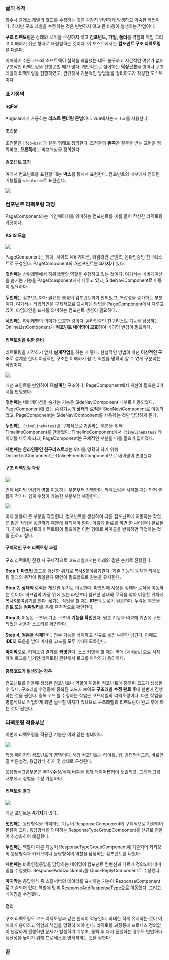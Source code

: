 ### 글의 목적
함수나 클래스 레벨의 코드를 수정하는 것은 굉장히 빈번하게 발생하고 익숙한 작업이다.
하지만 구조 레벨을 수정하는 것은 빈번하지 않고 큰 비용이 발생하는 작업이다.

**구조 리펙토링**은 상태와 로직을 수정하지 않고
**컴포넌트, 파일, 폴더**를 역할과 책임 그리고 이해하기 쉬운 형태로 재정렬하는 것이다.
이 포스트에서는 **컴포넌트 구조 리펙토링**을 다룬다.

이해하기 쉬운 코드와 소프트웨어 철학을 학습했는 데도 불구하고 시간적인 여유가 없어
구조적인 리펙토링을 진행못할 때가 많다.
개인적으로 싫어하는 **탁상곤론**을 벗어나 구조레벨의 리펙토링을 진행하였고,
관련해서 기본적인 방법들을 정리하고자 작성한 포스트이다.

### 표기정의
#### ngFor
Angular에서 사용하는 **리스트 렌더링 문법**이다. vue에서는 `v-for`를 사용한다.

#### 조건문
조건문은 `[foo=bar]`과 같은 형태로 정의한다.
조건문의 **왼쪽**은 질문을 받는 표현을 정의하고, **오른쪽**에는 비교대상을 정의한다.

#### 컴포넌트 표기
여기서 컴포넌트를 표현할 때는 **박스**를 통해서 표현한다. 컴포넌트의 내부에서 정의된 기능들을 `<feature>`로 표현한다.

![](https://chodragon9.github.io/assets/img/structure-refactoring/1.png)

### 컴포넌트 리펙토링 과정
PageComponent라는 메인페이지를 의미하는 컴포넌트를 예를 들어 작성한 리펙토링 과정이다.

#### AS IS 모습
![](https://chodragon9.github.io/assets/img/structure-refactoring/2.png)

PageComponent는 헤더, 사이드 네비게이션, 타임라인 콘텐츠, 온라인중인 친구리스트로 구성된다.
PageComponent의 개선포인트는 **3가지**가 있다.

**첫번째**는 상위레벨에서 하위레벨의 역할을 수행하고 있는 것이다.
여기서는 네비게이션을 숨기는 기능을 PageComponent에서 다루고 있고, SideNaviComponent로 이동이 필요하다.

**두번째**는 컴포넌트화가 필요한 볼륨이 컴포넌트화가 안되있고, 복잡성을 증가하는 부분이다.
여기서는 타임라인을 구체적으로 표시하는 방법을 PageComponent에서 다루고 있어,
타임라인을 표시를 의미하는 컴포넌트 생성이 필요하다.

**세번째**는 하위레벨의 의미가 모호한 것이다.
온라인중인 친구리스트 기능을 담당하는 OnlineListComponent가 **컴포넌트 네이밍이 모호**하여 네이밍 변경이 필요하다.

#### 리펙토링을 위한 준비
리펙토링을 시작하기 앞서 **설계작업**을 하는 게 좋다. 현실적인 방법이 아닌 **이상적인 구조**로 설계를 한다.
이상적인 구조는 이해하기 쉽고, 역할을 명확히 알 수 있게 구분하는 작업이다.

![](https://chodragon9.github.io/assets/img/structure-refactoring/3.png)

개선 포인트를 반영하여 **재설계**한 구조이다.
PageComponent에서 개선이 필요한 3가지를 반영했다.

**첫번째**는 네비게이션을 숨기는 기능은 SideNaviComponent 내부로 이동되었다.
PageComponent에 있는 숨김기능의 **상태**와 **로직**을 SideNaviComponent로 이동되었고,
PageComponent는 SideNaviComponent를 사용하는 것만 담당하게 된다.

**두번째**는 `{timelineDatas}`를 구체적으로 기술하는 부분을 위해 TimelineComponent를 만들었다.
TimelineComponent에서 `{timelineDatas}` 데이터를 다루게 되고,
PageComponent는 구체적인 부분을 다룰 필요가 없어졌다. 

**세번째**는 **온라인중인 친구리스트**라는 의미를 명확히 하기 위해
OnlineListComponent는 OnlineFriendsComponent으로 네이밍이 변경됬다.

#### 구조 리펙토링 과정
![](https://chodragon9.github.io/assets/img/structure-refactoring/4.png)

먼제 네이밍 변경과 역할 이동하는 부분부터 진행한다.
리펙토링을 시작할 때는 먼저 볼륨이 작거나 쉽게 수정이 가능한 부분부터 해결한다.

![](https://chodragon9.github.io/assets/img/structure-refactoring/5.png)

이제 볼륨이 큰 부분을 작업한다. 컴포넌트를 생성하여 다른 컴포넌트에 이동하는 작업은 많은 작업을 동반하기 때문에 유의해야 한다.
이렇게 완료를 하면 한 싸이클이 완료된다. 하위 컴포넌트의 리펙토링이 필요하면 이런 형태로 싸이클을 반복하면 작업하는 것을 권하고 싶다.

#### 구체적인 구조 리펙토링 과정
구조 리펙토링 진행 시 구체적으로 코드레벨에서는 아래와 같은 순서로 진행된다.

**Step 1**, **마크업** 코드를 개선한 위치로 복사&붙여넣기한다.
기존 기능의 동작과 리펙토링 결과의 동작이 동일한지 확인이 필요함으로 원본을 유지한다.

**Step 2**, **상태와 로직**을 개선한 위치로 이동한다.
마크업에 사용된 상태와 로직을 이동하는 것이다.
마크업의 가장 위에 있는 라인부터 필요한 상태와 로직을 찾아 이동할 위치에 복사&붙여넣기를 한다.
옮기는 작업을 할 때는 **IDE**의 도움이 필요하다. 누락된 부분을 **린트 또는 컴파일러**를 통해 즉각적으로 확인한다.

**Step 3**, 이동된 구조와 기존 구조의 **기능을 확인**한다.
원본 기능과 비교해 기존에 구현되었던 사용자 스토리를 확인한다.

**Step 4**, **원본을 삭제**한다. 원본 기능을 삭제하고 신규로 옮긴 부분만 남긴다.
이때도 **IDE**의 도움을 받아 미사용 코드를 모두 삭제하도록한다.

**마지막**으로, 리펙토링 결과를 **커밋**한다. 
소스 커밋을 할 때는 앞에 `[리펙토링]`으로 시작하여 로그를 남기면 리펙토링 관련해서 로그를 파악하기 용이하다.
   
#### 중복코드가 발생되는 경우
컴포넌트를 만들때 생성된 컴포넌트나 역할이 이동된 컴포넌트에 중복된 코드가 생성될 수 있다.
구조레벨 수정중에 중복된 코드가 보여도 **구조레벨 수정 완료 후**에 한번에 진행하는 것을 권한다.
중복 코드를 수정하는 작업은 코드레벨의 리펙토링이다.
다른 작업을 병렬적으로 작업하게 되면 실수할 여지가 있으므로 구조레벨의 리펙토링이 완료 후에 하는 것이 권한다.

### 리펙토링 적용부분
이번에 리펙토링을 적용된 기능은 이와 같은 형태이다.

![](https://chodragon9.github.io/assets/img/structure-refactoring/6.png)

특정 페이지의 컴포넌트의 영역이다. 해당 컴포넌트는 타이틀, 탭, 응답형식그룹, 바로연결 버튼설정, 응답형식 추가 및 상태로 구성된다.

응답형식그룹부분은 추가/수정/삭제 버튼을 통해 레이어팝업이 노출되고,
그룹과 그룹내부에서 정렬을 수정 가능하다.

#### 리펙토링 결과
![](https://chodragon9.github.io/assets/img/structure-refactoring/7.png)

개선 포인트는 **4가지**가 있다.

**첫번째**는 응답형식을 의미하는 기능이 ResponseComponent에 구체적으로 기술되어 볼륨이 크다. 응답형식을 의미하는 ResponseTypeGroupComponent를 신규로 만들어 추상화하여 해결했다.

**두번째**는 역할이 다른 기능이 ResponseTypeGroupComponent에 기술되어 카카오톡 응답형식과 카카오미니 응답형식의 역할을 담당하는 컴포넌트를 나눴다.

**세번째**는 바로연결응답을 담당하는 네이밍이 컴포넌트 컨벤션과 다르게 정의되어 네미밍을 수정했다. ResponseAddQuickreply를 QuickReplyComponent로 수정했다.

**마지막**는 응답형식 중 스킬서버의 데이터를 표시하는 기능이 ResponseComponent로 기술되어 있다. 역할에 맞춰 ResponseAddResponseType으로 이동했다. 그리고 네이밍을 수정했다.

#### 정리
구조 리펙토링도 코드 리펙토링과 같은 원칙이 적용된다. 최대한 작게 유지하는 것이 이해하기 용이하고 역할과 책임을 명확히 해야 한다. 리펙토링 과정중에 프로세스 정의없이 난잡하게 진행하면 문제가 발생하기 쉬우며, 롤백 후 다시 진행하는 경우도 빈번하다. 생산성을 높이기 위해 프로세스를 명확히하는 것을 권한다.

### 끝